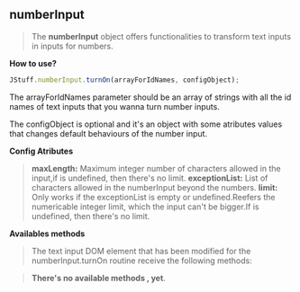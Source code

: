 **numberInput**
---------

>The **numberInput** object offers functionalities to transform text inputs in inputs for numbers.


**How to use?**
```javascript
JStuff.numberInput.turnOn(arrayForIdNames, configObject);
```
The arrayForIdNames parameter should be an array of strings with all the id names of text inputs that you wanna turn  number inputs.

The configObject is optional and it's an object with some atributes values that changes default behaviours of the number input.



**Config Atributes**
>**maxLength:** Maximum integer number of characters allowed in the input,if is undefined, then there's no limit.
>**exceptionList:** List of characters allowed in the numberInput beyond the numbers.
>**limit:** Only works if the exceptionList is empty or undefined.Reefers the numericable integer limit, which the input can't be bigger.If is undefined, then there's no limit.

**Availables methods**
>The text input DOM element that has been modified for the numberInput.turnOn routine receive the following methods:

>**There's no available methods , yet**. 